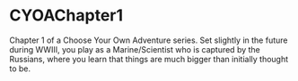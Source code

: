 # CYOAChapter1
Chapter 1 of a Choose Your Own Adventure series. Set slightly in the future during WWIII, you play as a Marine/Scientist who is captured by the Russians, where you learn that things are much bigger than initially thought to be.
